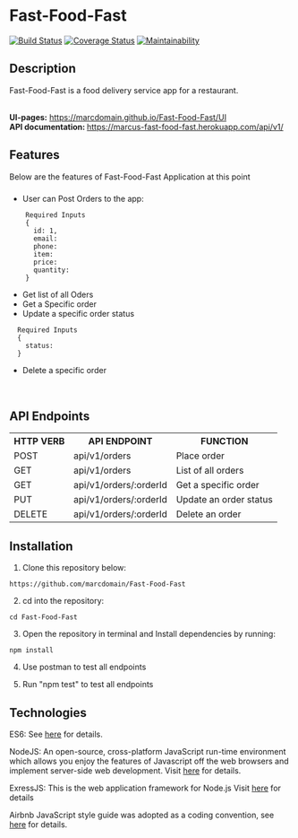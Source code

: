 # Fast-Food-Fast
[![Build Status](https://travis-ci.org/marcdomain/Fast-Food-Fast.svg?branch=develop)](https://travis-ci.org/marcdomain/Fast-Food-Fast) [![Coverage Status](https://coveralls.io/repos/github/marcdomain/Fast-Food-Fast/badge.svg?branch=develop)](https://coveralls.io/github/marcdomain/Fast-Food-Fast?branch=develop) [![Maintainability](https://api.codeclimate.com/v1/badges/2d74b6d3d4da8005455f/maintainability)](https://codeclimate.com/github/marcdomain/Fast-Food-Fast/maintainability)

## Description
Fast-Food-Fast​ is a food delivery service app for a restaurant.

<br/><b>UI-pages:</b> https://marcdomain.github.io/Fast-Food-Fast/UI
 <br/><b> API documentation: </b> https://marcus-fast-food-fast.herokuapp.com/api/v1/

## Features
Below are the features of Fast-Food-Fast Application at this point


###
- User can Post Orders to the app:
```
    Required Inputs
    {
      id: 1,
      email:
      phone:
      item:
      price:
      quantity:
    }
```
- Get list of all Oders<br/>
- Get a Specific order<br/>
- Update a specific order status
```
  Required Inputs
  {
    status:
  }
```
- Delete a specific order
<br/>

## API Endpoints

<table>

<tr><th>HTTP VERB</th><th>API ENDPOINT</th><th>FUNCTION</th></tr>

<tr><td>POST</td> <td>api/v1/orders</td>  <td>Place order</td></tr>

<tr><td>GET</td> <td>api/v1/orders</td>  <td>List of all orders</td></tr>

<tr><td>GET</td> <td>api/v1/orders/:orderId</td>  <td>Get a specific order</td></tr>

<tr><td>PUT</td> <td>api/v1/orders/:orderId</td> <td>Update an order status</td></tr>

<tr><td>DELETE</td> <td>api/v1/orders/:orderId</td> <td>Delete an order</td></tr>

</table>

## Installation
1. Clone this repository below:
```
https://github.com/marcdomain/Fast-Food-Fast
```
2. cd into the repository:
```
cd Fast-Food-Fast
```
3. Open the repository in terminal and Install dependencies by running:
```
npm install
```
4. Use postman to test all endpoints

5. Run "npm test" to test all endpoints


## Technologies

ES6: See [here](https://en.wikipedia.org/wiki/ECMAScript) for details.

NodeJS: An open-source, cross-platform JavaScript run-time environment which allows you enjoy the features of Javascript off the web browsers and implement server-side web development. Visit [here](https://nodejs.org/en/) for details.

ExressJS: This is the web application framework for Node.js Visit [here](https://expressjs.com) for details

Airbnb JavaScript style guide was adopted as a coding convention, see [here](https://github.com/airbnb/javascript) for details.

